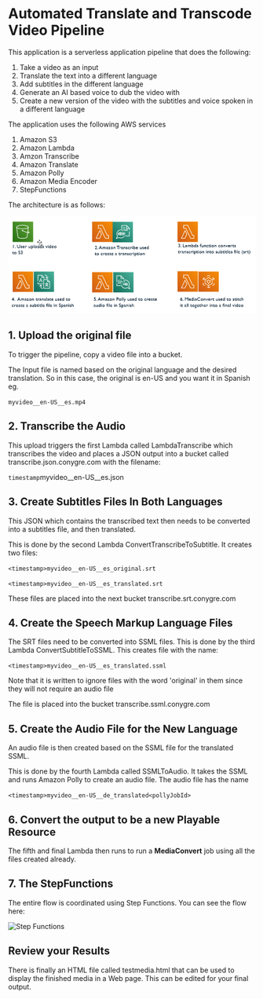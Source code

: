# Automated Translate and Transcode Video Pipeline

This application is a serverless application pipeline that does the following:
1. Take a video as an input
2. Translate the text into a different language
3. Add subtitles in the different language
4. Generate an AI based voice to dub the video with
5. Create a new version of the video with the subtitles and voice spoken in a different language

The application uses the following AWS services
1. Amazon S3
2. Amazon Lambda
3. Amzon Transcribe
5. Amazon Translate
4. Amazon Polly
5. Amazon Media Encoder
6. StepFunctions

The architecture is as follows:

![Architecture Diagram](/architecture.png)

## 1. Upload the original file
To trigger the pipeline, copy a video file into a bucket.

The Input file is named based on the original language 
and the desired translation. So in this case, the 
original is en-US and you want it in Spanish
eg.

```myvideo__en-US__es.mp4```


## 2. Transcribe the Audio
This upload triggers the first Lambda called LambdaTranscribe which transcribes the video 
and places a JSON output into a bucket called transcribe.json.conygre.com with the filename:

```timestamp```myvideo__en-US__es.json

## 3. Create Subtitles Files In Both Languages

This JSON which contains the transcribed text then needs to be converted into a subtitles file, and then translated.

This is done by the second Lambda ConvertTranscribeToSubtitle.
It creates two files:

```<timestamp>myvideo__en-US__es_original.srt```

```<timestamp>myvideo__en-US__es_translated.srt```

These files are placed into the next bucket transcribe.srt.conygre.com

## 4. Create the Speech Markup Language Files

The SRT files need to be converted into SSML files. This is done by the third Lambda ConvertSubtitleToSSML. This creates file with the name:

```<timestamp>myvideo__en-US__es_translated.ssml```

Note that it is written to ignore files with the word 'original' in them since they will not require an audio file

The file is placed into the bucket transcribe.ssml.conygre.com

## 5. Create the Audio File for the New Language

An audio file is then created based on the SSML file for the translated SSML.

This is done by the fourth Lambda called SSMLToAudio. It takes the SSML and runs Amazon Polly to create an audio file. The audio file has the name

```<timestamp>myvideo__en-US__de_translated<pollyJobId>```

## 6. Convert the output to be a new Playable Resource

The fifth and final Lambda then runs to run a **MediaConvert** job using all the files created already.

## 7. The StepFunctions

The entire flow is coordinated using Step Functions. You can see the flow here:

![Step Functions](stepfunctions.png)


## Review your Results

There is finally an HTML file called testmedia.html that can be used to display the finished media in a Web page. This can be edited for your final output.
